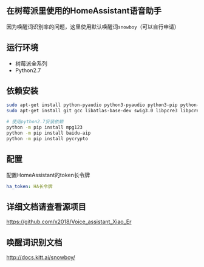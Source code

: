 ## 在树莓派里使用的HomeAssistant语音助手

因为唤醒词识别率的问题，这里使用默认唤醒词`snowboy`（可以自行申请）

## 运行环境

- 树莓派全系列
- Python2.7

## 依赖安装
```bash
sudo apt-get install python-pyaudio python3-pyaudio python3-pip python-pip sox
sudo apt-get install git gcc libatlas-base-dev swig3.0 libpcre3 libpcre3-dev

# 使用python2.7安装依赖
python -m pip install mpg123
python -m pip install baidu-aip
python -m pip install pycrypto
```

## 配置

配置HomeAssistant的token长令牌
```yaml
ha_token: HA长令牌
```

## 详细文档请查看源项目

https://github.com/x2018/Voice_assistant_Xiao_Er

## 唤醒词识别文档

http://docs.kitt.ai/snowboy/